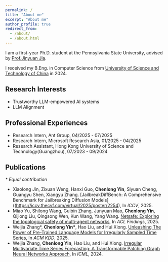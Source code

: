 ```yaml
---
permalink: /
title: "About me"
excerpt: "About me"
author_profile: true
redirect_from: 
  - /about/
  - /about.html
---
```


I am a first-year Ph.D. student at the Pennsylvania State University, advised by [Prof.Jinyuan Jia](https://jinyuan-jia.github.io/).

I received my B.Eng. in Computer Science from [University of Science and Technology of China](https://en.ustc.edu.cn/) in 2024.



## Research Interests

* Trustworthy LLM-empowered AI systems
* LLM Alignment

## Professional Experiences

* Research Intern, Ant Group, 04/2025 - 07/2025
* Research Intern, Microsoft Research Asia, 01/2025 - 04/2025
* Research Assistant, Hong Kong University of Science and Technology(Guangzhou), 07/2023 - 09/2024

## Publications

*\* Equal contribution*

* Xiaolong Jin, Zixuan Weng, Hanxi Guo, **Chenlong Yin**, Siyuan Cheng, Guangyu Shen, Xiangyu Zhang. [JailbreakDiffBench: A Comprehensive Benchmark for Jailbreaking Diffusion Models]((https://iccv.thecvf.com/virtual/2025/poster/2254), In *ICCV*, 2025.
* Miao Yu, Shilong Wang, Guibin Zhang, Junyuan Mao, **Chenlong Yin**, Qijiong Liu, Qingsong Wen, Kun Wang, Yang Wang. [Netsafe: Exploring the topological safety of multi-agent networks](https://arxiv.org/abs/2410.15686), In *ACL Findings*, 2025.
* Weijia Zhang\*, **Chenlong Yin\***, Hao Liu, and Hui Xiong. [Unleashing The Power of Pre-Trained Language Models for Irregularly Sampled Time Series](https://arxiv.org/abs/2408.08328), In *ACM KDD*, 2025.
* Weijia Zhang, **Chenlong Yin**, Hao Liu, and Hui Xiong. [Irregular Multivariate Time Series Forecasting: A Transformable Patching Graph Neural Networks Approach](https://openreview.net/pdf?id=UZlMXUGI6e), In *ICML*, 2024.
